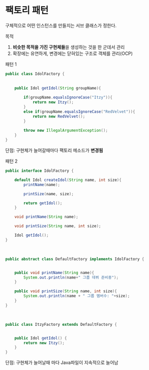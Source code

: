팩토리 패턴
=========
구체적으로 어떤 인스턴스를 만들지는 서브 클래스가 정한다.

목적

1. **비슷한 목적을 가진 구현체들**을 생성하는 것을 한 군데서 관리
2. 확장에는 유연하게, 변경에는 닫혀있는 구조로 객체를 관리(OCP)


패턴 1
```java
public class IdolFactory {
    
    
    public Idol getIdol(String groupName){
        
        if(groupName.equalsIgnoreCase("Itzy")){
            return new Itzy();
        }
        else if(groupName.equalsIgnoreCase("RedVelvet")){
            return new RedVelvet();
        }
        
        throw new IllegalArgumentException();
    }
}
```

단점: 구현체가 늘어갈때마다 팩토리 메소드가 **변경됨**


패턴 2

```java
public interface IdolFactory {

    default Idol createIdol(String name, int size){
        printName(name);

        printSize(name, size);

        return getIdol();
    }

    void printName(String name);

    void printSize(String name, int size);

    Idol getIdol();
}
```

<br/>

```java
public abstract class DefaultFactory implements IdolFactory {


    public void printName(String name){
        System.out.println(name+" 그룹 데뷔 준비중");
    }

    public void printSize(String name, int size){
        System.out.println(name + " 그룹 멤버수: "+size);
    }
}

```

<br/>

```java
public class ItzyFactory extends DefaultFactory {


    public Idol getIdol() {
        return new Itzy();
    }
}
```

단점: 구현체가 늘어날때 마다 Java파일이 지속적으로 늘어남
